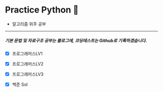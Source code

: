 # Practice Python 🐤

- 알고리즘 위주 공부
---
##### 기본 문법 및 자료구조 공부는 블로그에, 코딩테스트는 Github로 기록하겠습니다.

- [x] 프로그래머스LV1
- [x] 프로그래머스LV2
- [x] 프로그래머스LV3
- [x] 백준 Sol

